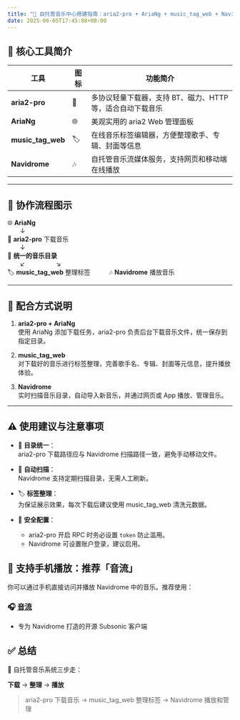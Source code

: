 ```yaml
---
title: "🎵 自托管音乐中心搭建指南：aria2-pro + AriaNg + music_tag_web + Navidrome"
date: 2025-06-05T17:45:08+08:00
---
```



## 🚀 核心工具简介

| 工具 | 图标 | 功能简介 |
|------|------|----------|
| **aria2-pro** | 🚀 | 多协议轻量下载器，支持 BT、磁力、HTTP 等，适合自动下载音乐 |
| **AriaNg** | 🌐 | 美观实用的 aria2 Web 管理面板 |
| **music_tag_web** | 🏷️ | 在线音乐标签编辑器，方便整理歌手、专辑、封面等信息 |
| **Navidrome** | 🎶 | 自托管音乐流媒体服务，支持网页和移动端在线播放 |

---

<!--more-->

## 🔄 协作流程图示

🌐 **AriaNg**  
  ↓  
🚀 **aria2-pro** 下载音乐  
  ↓  
📁 **统一的音乐目录**  
  ↙     ↘  
🏷️ **music_tag_web** 整理标签   🎶 **Navidrome** 播放音乐

---

## 🧩 配合方式说明

1. **aria2-pro + AriaNg**  
   使用 AriaNg 添加下载任务，aria2-pro 负责后台下载音乐文件，统一保存到指定目录。

2. **music_tag_web**  
   对下载好的音乐进行标签整理，完善歌手名、专辑、封面等元信息，提升播放体验。

3. **Navidrome**  
   实时扫描音乐目录，自动导入新音乐，并通过网页或 App 播放、管理音乐。

---

## ⚠️ 使用建议与注意事项

- 📁 **目录统一**：  
  aria2-pro 下载路径应与 Navidrome 扫描路径一致，避免手动移动文件。

- 🔁 **自动扫描**：  
  Navidrome 支持定期扫描目录，无需人工刷新。

- 🏷️ **标签整理**：  
  为保证展示效果，每次下载后建议使用 music_tag_web 清洗元数据。

- 🔐 **安全配置**：  
  - aria2-pro 开启 RPC 时务必设置 `token` 防止滥用。  
  - Navidrome 可设置账户登录，建议启用。

## 📱 支持手机播放：推荐「音流」

你可以通过手机直接访问并播放 Navidrome 中的音乐。推荐使用：

### 🎧 [音流](https://music.aqzscn.cn/)
- 专为 Navidrome 打造的开源 Subsonic 客户端


## ✅ 总结

🎯 自托管音乐系统三步走：

**下载** → **整理** → **播放**

> aria2-pro 下载音乐 → music_tag_web 整理标签 → Navidrome 播放和管理

